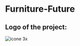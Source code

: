 # Furniture-Future
## Logo of the project:
![icone 3x](https://user-images.githubusercontent.com/43631100/47963205-0fe8dc00-e029-11e8-9654-3b2a9e7dbaad.png)

